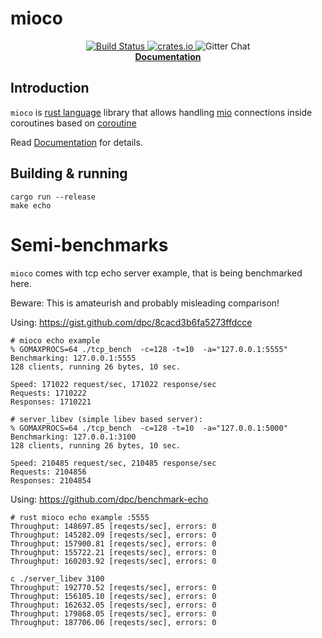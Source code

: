 # mioco

<p align="center">
  <a href="https://travis-ci.org/dpc/mioco">
      <img src="https://img.shields.io/travis/dpc/mioco/master.svg?style=flat-square" alt="Build Status">
  </a>
  <a href="https://crates.io/crates/mioco">
      <img src="http://meritbadge.herokuapp.com/mioco?style=flat-square" alt="crates.io">
  </a>
  <img src="https://img.shields.io/badge/GITTER-join%20chat-green.svg?style=flat-square" alt="Gitter Chat">
  <br>
  <strong><a href="//dpc.github.io/mioco/">Documentation</a></strong>
</p>


## Introduction

`mioco` is [rust language][rust] library that allows handling [mio][mio]
connections inside coroutines based on [coroutine][coroutine]

[rust]: http://rust-lang.org
[mio]: https://github.com/carllerche/mio
[coroutine]: https://github.com/rustcc/coroutine-rs

Read [Documentation](//dpc.github.io/mioco/) for details.

## Building & running

    cargo run --release
    make echo

# Semi-benchmarks

`mioco` comes with tcp echo server example, that is being benchmarked here.

Beware: This is amateurish and probably misleading comparison!

Using: https://gist.github.com/dpc/8cacd3b6fa5273ffdcce

```
# mioco echo example
% GOMAXPROCS=64 ./tcp_bench  -c=128 -t=10  -a="127.0.0.1:5555"
Benchmarking: 127.0.0.1:5555
128 clients, running 26 bytes, 10 sec.

Speed: 171022 request/sec, 171022 response/sec
Requests: 1710222
Responses: 1710221

# server_libev (simple libev based server):
% GOMAXPROCS=64 ./tcp_bench  -c=128 -t=10  -a="127.0.0.1:5000"
Benchmarking: 127.0.0.1:3100
128 clients, running 26 bytes, 10 sec.

Speed: 210485 request/sec, 210485 response/sec
Requests: 2104856
Responses: 2104854
```

Using: https://github.com/dpc/benchmark-echo

```
# rust mioco echo example :5555
Throughput: 148697.85 [reqests/sec], errors: 0
Throughput: 145282.09 [reqests/sec], errors: 0
Throughput: 157900.81 [reqests/sec], errors: 0
Throughput: 155722.21 [reqests/sec], errors: 0
Throughput: 160203.92 [reqests/sec], errors: 0

c ./server_libev 3100
Throughput: 192770.52 [reqests/sec], errors: 0
Throughput: 156105.10 [reqests/sec], errors: 0
Throughput: 162632.05 [reqests/sec], errors: 0
Throughput: 179868.05 [reqests/sec], errors: 0
Throughput: 187706.06 [reqests/sec], errors: 0
```
